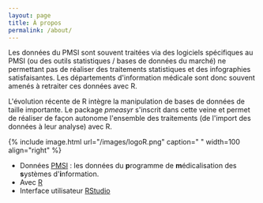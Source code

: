 ```yaml
---
layout: page
title: À propos
permalink: /about/
---
```


Les données du PMSI sont souvent traitées via des logiciels spécifiques au PMSI (ou des outils statistiques / bases de données du marché) ne permettant pas de réaliser des traitements statistiques et des infographies satisfaisantes. Les départements d'information médicale sont donc souvent amenés à retraiter ces données avec R.

L'évolution récente de R intègre la manipulation de bases de données de taille importante. Le package *pmeasyr* s'inscrit dans cette veine et permet de réaliser de façon autonome l'ensemble des traitements (de l'import des données à leur analyse) avec R.


{% include image.html url="/images/logoR.png" caption=" " width=100 align="right" %}



- Données [PMSI](https://fr.wikipedia.org/wiki/Programme_de_médicalisation_des_systèmes_d'information) : les données du **p**rogramme de **m**édicalisation des **s**ystèmes d'**i**nformation.
- Avec [R](https://www.r-project.org)
- Interface utilisateur [RStudio](https://www.rstudio.com) 


